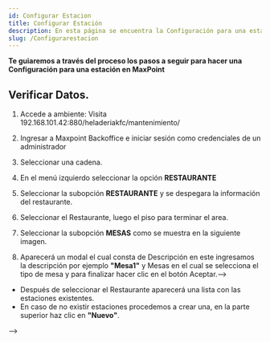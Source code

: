 ```yaml
---
id: Configurar Estacion
title: Configurar Estación
description: En esta página se encuentra la Configuración para una estación
slug: /Configurarestacion
---
```



 **Te guiaremos a través del proceso los pasos a seguir para hacer una Configuración para una estación en MaxPoint**
## Verificar Datos.

 1. Accede a ambiente: Visita 192.168.101.42:880/heladeriakfc/mantenimiento/ 

<!-- ![Acceder al ambiente](../../img/AccederAmbiente.png)  -->

2. Ingresar a Maxpoint Backoffice e iniciar sesión como credenciales de un administrador

<!-- ![InicioMxp](../../img/CredencialesMaxpoint.png) -->

3. Seleccionar una cadena.

<!-- ![Seleccionar Cadena](../../img/SeleccionarCadena.png)  -->

4. En el menú izquierdo seleccionar la opción **RESTAURANTE**

<!-- ![Seleccionar Cadena](../../img/Menu-Izquierdo-Restaurante.png) -->

5. Seleccionar la subopción **RESTAURANTE** y se despegara la información del restaurante.


<!-- ![Instalador](../../img/SelecionarRestaurante.png)  -->

6. Seleccionar el Restaurante, luego el piso para terminar el area.

<!-- ![Descargar](./img/DescargarFC.png) -->


7. Seleccionar la subopción **MESAS** como se muestra en la siguiente imagen.
<!-- ![Descargar](./img/DescargarFC.png) -->

8. Aparecerá un modal el cual consta de Descripción en este ingresamos la descripción por ejemplo **"Mesa1"** y Mesas en el cual se selecciona el tipo de mesa y para finalizar hacer clic en el botón Aceptar.-->

<!-- ![Guardar app](../../img/Guardarapp.png) -->


<!-- 9. Seleccionar la subopción **ESTACIÓN** como se muestra en la siguiente imagen

![Fin de la Descarga](./img/Findescarga.png) -->
 

<!-- 10. Aparecerá la opción de Seleccionar Restaurante luego haz clic y selecciona el restaurante.-->

<!-- ![Marcar y siguiente](./img/MarcaryNext.png) -->

 - Después de seleccionar el Restaurante aparecerá una lista con las estaciones existentes.
 - En caso de no existir estaciones procedemos a crear una, en la parte superior haz clic en **"Nuevo"**.
 <!-- ![Instalar y fin de la instalación](./img/InstallFin.png)  --> -->

 <!-- 11. Aparecerá un modal con toda la información.

 ![Fin](./img/Finish.png) 


- En el apartado **Ingrese IP** ingresamos la dirección IP la que nos proporciona el FortiClient.
- En el apartado **Nombre Estación** seleccionamos el nombre.
- En el apartado **Seleccione Menú** damos clic y aparecerá una lista con las opciones, la cual se escogerá de acuerdo a las necesidades.
- En el apartado **Medios Autorizados** damos clic y aparecerá una lista con los medios de autorización predeterminados y seleccionamos de acuerdo a las necesidades.
- Luego esta el apartado de **TID(Tarjeta de Credito)**, en el apartado de **Desasignar en** damos clic y se desplegará una lista con 2 opciones: PUNTO DE VENTA Y ADMINISTRACIÓN, seleccionamos según las necesidades en este caso seleccionamos PUNTO DE VENTA.
- En el apartado **Punto Emisión** ingresamos un valor numérico que haga referencia para un Punto de emisión.
- En el apartado **Pago Predeterminado** damos clic y aparecerá una lista con los Pagos Predeterminados, generalmente se selecciona **EFECTIVO**.
- Para finalizar en el apartado **Seleccione Mesa** damos clic y seleccionamos la mesa en este caso sera **Mesa2**
- Finalmente damos clic en el botón **Aceptar** para guardar la estación. 

 12. Seleccionar la subopción **IMPRESORA** como se muestra en la siguiente imagen.

- Después de seleccionar el Restaurante aparecerá una lista con las impresoras existentes.
 - En caso de no existir impresoras procedemos a crear una, en la parte superior haz clic en **"Nuevo"**. -->

<!-- 13. Aparecerá un modal con toda la información. -

 - En el apartado **Ingrese Nombre** ingrese el Nombre que vamos a ponerle a la impresora.
- En el apartado **Ingrese Descripción** ingrese la Descripción que vamos a poner.
- En el apartado **Seleccione Tipo de Impresora** dar clic y aparecerá una lista con los tipos de las impresoras y seleccionamos según las necesidades.
- En el apartado **Seleccione Estación a la que se conecta** dar clic y aparecerá uns lista con todas las cajas existentes y seleccionamos la estación según las necesidades, en este caso **CAJA02**
- Finalmente damos clic en el botón **Aceptar** para guardar la nueva impresora.
14.  -->
